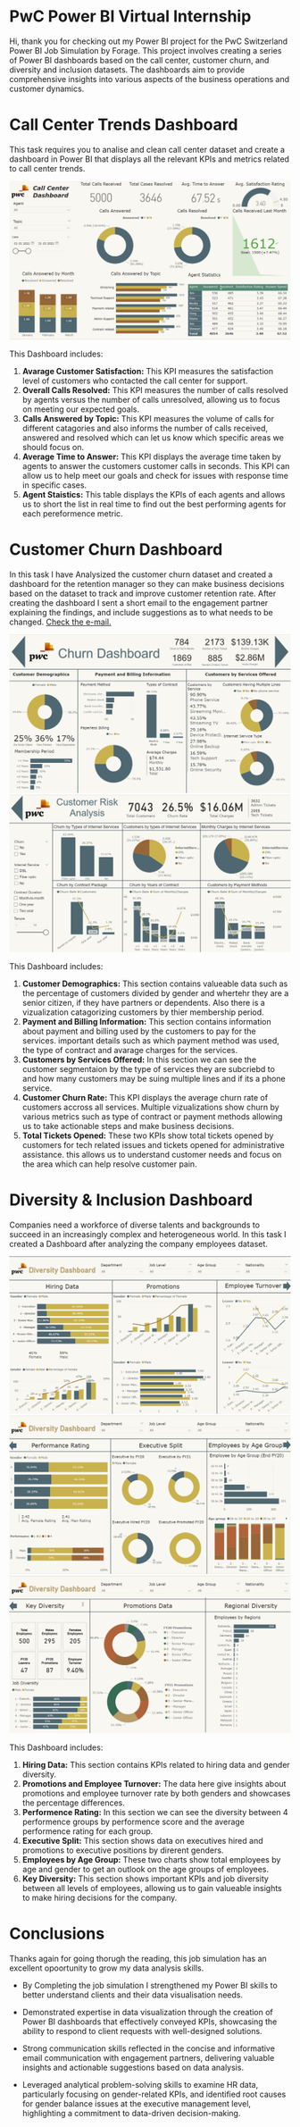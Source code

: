 # PwC Power BI Virtual Internship
Hi, thank you for checking out my Power BI project for the PwC Switzerland Power BI Job Simulation by Forage. This project involves creating a series of Power BI dashboards based on the call center, customer churn, and diversity and inclusion datasets. The dashboards aim to provide comprehensive insights into various aspects of the business operations and customer dynamics.

# Call Center Trends Dashboard

This task requires you to analise and clean call center dataset and create a dashboard in Power BI that displays all the relevant KPIs and metrics related to call center trends. 

![Call Center Dashboard](Assets/Call_Center_Dashboard.png)

This Dashboard includes:

1. **Avarage Customer Satisfaction:** This KPI measures the satisfaction level of customers who contacted the call center for support. 
2. **Overall Calls Resolved:** This KPI measures the number of calls resolved by agents versus the number of calls unresolved, allowing us to focus on meeting our expected goals. 
3. **Calls Answered by Topic:** This KPI measures the volume of calls for different catagories and also informs the number of calls received, answered and resolved which can let us know which specific areas we should focus on. 
4. **Average Time to Answer:** This KPI displays the average time taken by agents to answer the customers customer calls in seconds. This KPI can allow us to help meet our goals and check for issues with response time in specific cases.
5. **Agent Staistics:** This table displays the KPIs of each agents and allows us to short the list in real time to find out the best performing agents for each pereformence metric.

# Customer Churn Dashboard

In this task I have Analysized the customer churn dataset and created a dashboard for the retention manager so they can make business decisions based on the dataset to track and improve customer retention rate. After creating the dashboard I sent a short email to the engagement partner explaining the findings, and include suggestions as to what needs to be changed. [Check the e-mail.](/Customer_Churn_Data_Analysis/E-mail_to_retention_manager.docx)

![Customer Churn Dashboard Page 1](Assets/Customer_Churn_Dashboard_Page_1.png)
![Customer Churn Dashboard Page 2](Assets/Customer_Churn_Dashboard_Page_2.png)

This Dashboard includes:

1. **Customer Demographics:** This section contains valueable data such as the percentage of customers divided by gender and whertehr they are a senior citizen, if they have partners or dependents. Also there is a vizualization catagorizing customers by thier membership period. 
2. **Payment and Billing Information:** This section contains information about payment and billing used by the customers to pay for the services. important details such as which payment method was used, the type of contract and avarage charges for the services.
3. **Customers by Services Offered:** In this section we can see the customer segmentaion by the type of services they are subcriebd to and how many customers may be suing multiple lines and if its a phone service.
4. **Customer Churn Rate:** This KPI displays the average churn rate of customers accross all services. Multiple vizualizations show churn by various metrics such as type of contract or payment methods allowing us to take actionable steps and make business decisions.
5. **Total Tickets Opened:** These two KPIs show total tickets opened by customers for tech related issues and tickets opened for administrative assistance. this allows us to understand customer needs and focus on the area which can help resolve customer pain.

# Diversity & Inclusion Dashboard

Companies need a workforce of diverse talents and backgrounds to succeed in an increasingly complex and heterogeneous world. In this task I created a Dashboard after analyzing the company employees dataset.

![Diversity Inclusion Dashboard Page 1](Assets/Diversity_Inclusion_Dashboard_Page_1.png)
![Diversity Inclusion Dashboard Page 2](Assets/Diversity_Inclusion_Dashboard_Page_2.png)
![Diversity Inclusion Dashboard Page 3](Assets/Diversity_Inclusion_Dashboard_Page_3.png)

This Dashboard includes:

1. **Hiring Data:** This section contains KPIs related to hiring data and gender diversity.
2. **Promotions and Employee Turnover:** The data here give insights about promotions and employee turnover rate by both genders and showcases the percentage differences.
3. **Performence Rating:** In this section we can see the diversity between 4 performence groups by performence score and the average performence rating for each group.
4. **Executive Split:** This section shows data on executives hired and promotions to executive positions by direrent genders.
5. **Employees by Age Group:** These two charts show total employees by age and gender to get an outlook on the age groups of employees.
6. **Key Diversity:** This section shows important KPIs and job diversity between all levels of employees, allowing us to gain valueable insights to make hiring decisions for the company.

# Conclusions
Thanks again for going thorugh the reading, this job simulation has an excellent opoortunity to grow my data analysis skills.

 * By Completing the job simulation I strengthened my Power BI skills to better understand clients and their data visualisation needs. 

 * Demonstrated expertise in data visualization through the creation of Power BI dashboards that effectively conveyed KPIs, showcasing the ability to respond to client requests with well-designed solutions.

 * Strong communication skills reflected in the concise and informative email communication with engagement partners, delivering valuable insights and  actionable suggestions based on data analysis.

 * Leveraged analytical problem-solving skills to examine HR data, particularly focusing on gender-related KPIs, and identified root causes for gender balance issues at the executive management level, highlighting a commitment to data-driven decision-making.
